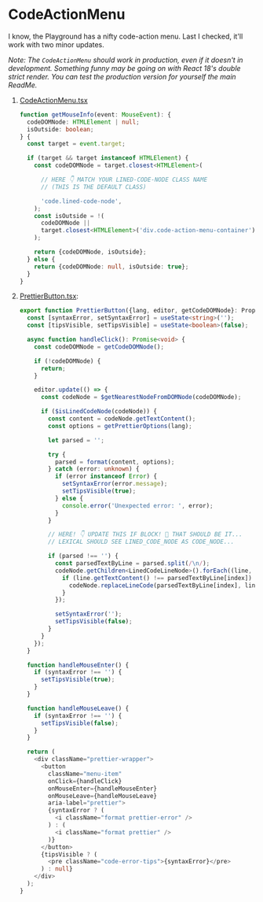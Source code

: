 # CodeActionMenu

I know, the Playground has a nifty code-action menu. Last I checked, it'll work with two minor updates.

_Note: The `CodeActionMenu` should work in production, even if it doesn't in development. Something funny may be going on with React 18's double strict render. You can test the production version for yourself the main ReadMe._

1. [CodeActionMenu.tsx](https://github.com/facebook/lexical/blob/main/packages/lexical-playground/src/plugins/CodeActionMenuPlugin/index.tsx)

    ```ts
    function getMouseInfo(event: MouseEvent): {
      codeDOMNode: HTMLElement | null;
      isOutside: boolean;
    } {
      const target = event.target;

      if (target && target instanceof HTMLElement) {
        const codeDOMNode = target.closest<HTMLElement>(

          // HERE 👇 MATCH YOUR LINED-CODE-NODE CLASS NAME
          // (THIS IS THE DEFAULT CLASS)

          'code.lined-code-node',
        );
        const isOutside = !(
          codeDOMNode ||
          target.closest<HTMLElement>('div.code-action-menu-container')
        );

        return {codeDOMNode, isOutside};
      } else {
        return {codeDOMNode: null, isOutside: true};
      }
    }
    ```

2. [PrettierButton.tsx](https://github.com/facebook/lexical/blob/main/packages/lexical-playground/src/plugins/CodeActionMenuPlugin/components/PrettierButton/index.tsx):

    ```ts
    export function PrettierButton({lang, editor, getCodeDOMNode}: Props) {
      const [syntaxError, setSyntaxError] = useState<string>('');
      const [tipsVisible, setTipsVisible] = useState<boolean>(false);

      async function handleClick(): Promise<void> {
        const codeDOMNode = getCodeDOMNode();

        if (!codeDOMNode) {
          return;
        }

        editor.update(() => {
          const codeNode = $getNearestNodeFromDOMNode(codeDOMNode);

          if ($isLinedCodeNode(codeNode)) {
            const content = codeNode.getTextContent();
            const options = getPrettierOptions(lang);

            let parsed = '';

            try {
              parsed = format(content, options);
            } catch (error: unknown) {
              if (error instanceof Error) {
                setSyntaxError(error.message);
                setTipsVisible(true);
              } else {
                console.error('Unexpected error: ', error);
              }
            }

            // HERE! 👇 UPDATE THIS IF BLOCK! 🤞 THAT SHOULD BE IT...
            // LEXICAL SHOULD SEE LINED_CODE_NODE AS CODE_NODE...

            if (parsed !== '') {
              const parsedTextByLine = parsed.split(/\n/);
              codeNode.getChildren<LinedCodeLineNode>().forEach((line, index) => {
                if (line.getTextContent() !== parsedTextByLine[index]) {
                  codeNode.replaceLineCode(parsedTextByLine[index], line);
                }
              });

              setSyntaxError('');
              setTipsVisible(false);
            }
          }
        });
      }

      function handleMouseEnter() {
        if (syntaxError !== '') {
          setTipsVisible(true);
        }
      }

      function handleMouseLeave() {
        if (syntaxError !== '') {
          setTipsVisible(false);
        }
      }

      return (
        <div className="prettier-wrapper">
          <button
            className="menu-item"
            onClick={handleClick}
            onMouseEnter={handleMouseEnter}
            onMouseLeave={handleMouseLeave}
            aria-label="prettier">
            {syntaxError ? (
              <i className="format prettier-error" />
            ) : (
              <i className="format prettier" />
            )}
          </button>
          {tipsVisible ? (
            <pre className="code-error-tips">{syntaxError}</pre>
          ) : null}
        </div>
      );
    }
    ```

